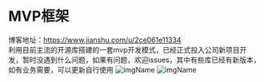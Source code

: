 # MVP框架
博客地址：https://www.jianshu.com/u/2ce061e11334                       
利用目前主流的开源库搭建的一套mvp开发模式，已经正式投入公司新项目开发，暂时没遇到什么问题，如果有问题，欢迎issues，其中有些库已经有新版本，如有业务需要，可以更新自行使用
![imgName](https://github.com/tenney-tang/TestMVP/blob/master/picture/p.jpg)
![imgName](https://github.com/tenney-tang/TestMVP/blob/master/picture/p2.jpg)

